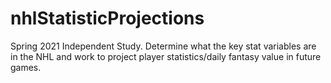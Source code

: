 # nhlStatisticProjections
Spring 2021 Independent Study. Determine what the key stat variables are in the NHL and work to project player statistics/daily fantasy value in future games.
